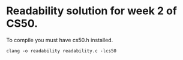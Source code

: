 # Readability solution for week 2 of CS50. 


To compile you must have cs50.h installed.

```
clang -o readability readability.c -lcs50
```